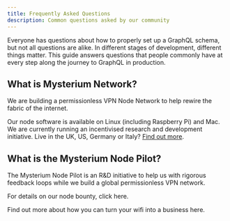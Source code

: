 ```yaml
---
title: Frequently Asked Questions
description: Common questions asked by our community
---
```


Everyone has questions about how to properly set up a GraphQL schema, but not all questions are alike. In different stages of development, different things matter. This guide answers questions that people commonly have at every step along the journey to GraphQL in production.

## What is Mysterium Network?
We are building a permissionless VPN Node Network to help rewire the fabric of the internet.

Our node software is available on Linux (including Raspberry Pi) and Mac. We are currently running an incentivised research and development initiative.
Live in the UK, US, Germany or Italy? [Find out more](https://mysterium.network/node/).

## What is the Mysterium Node Pilot?
The Mysterium Node Pilot is an R&D initiative to help us with rigorous feedback loops while we build a global permissionless VPN network. 

For details on our node bounty, click here.

Find out more about how you can turn your wifi into a business here.
